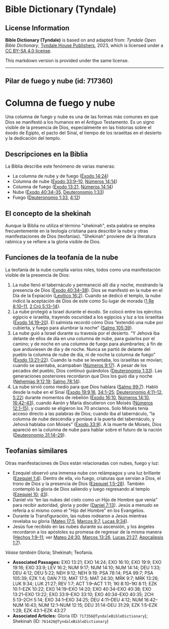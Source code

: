 # Bible Dictionary (Tyndale)

## License Information

**Bible Dictionary (Tyndale)** is based on and adapted from: _Tyndale Open Bible Dictionary_, [Tyndale House Publishers](https://tyndaleopenresources.com/), 2023, which is licensed under a [CC BY-SA 4.0 license](https://creativecommons.org/licenses/by-sa/4.0/legalcode.en).

This markdown version is provided under the same license.



--------------------------------

## Pilar de fuego y nube (id: 717360)

Columna de fuego y nube
=======================

Una columna de fuego y nube es una de las formas más comunes en que Dios se manifestó a los humanos en el Antiguo Testamento. Es un signo visible de la presencia de Dios, especialmente en las historias sobre el éxodo de Egipto, el pacto del Sinaí, el tiempo de los israelitas en el desierto y la dedicación del templo.

Descripciones en la Biblia
--------------------------

La Biblia describe este fenómeno de varias maneras:

* La columna de nube y de fuego ([Éxodo 14:24](https://ref.ly/Exod14:24))
* Columna de nube ([Éxodo 33:9–10](https://ref.ly/Exod33:9-Exod33:10), [Números 14:14](https://ref.ly/Num14:14))
* Columna de fuego ([Éxodo 13:21,](https://ref.ly/Exod13:21) [Números 14:14](https://ref.ly/Num14:14))
* Nube ([Éxodo 40:34–35,](https://ref.ly/Exod40:34-Exod40:35) [Deuteronomio 1:33](https://ref.ly/Deut1:33))
* Fuego ([Deuteronomio 1:33,](https://ref.ly/Deut1:33) [4:12](https://ref.ly/Deut4:12))

El concepto de la shekinah
--------------------------

Aunque la Biblia no utiliza el término "shekinah", esta palabra se emplea frecuentemente en la teología cristiana para describir la nube y otras manifestaciones de Dios (teofanías). "Shekinah" proviene de la literatura rabínica y se refiere a la gloria visible de Dios.

Funciones de la teofanía de la nube
-----------------------------------

La teofanía de la nube cumplía varios roles, todos como una manifestación visible de la presencia de Dios:

1. La nube llenó el tabernáculo y permaneció allí día y noche, mostrando la presencia de Dios ([Éxodo 40:34–38](https://ref.ly/Exod40:34-Exod40:38)). Dios se manifestó en la nube en el Día de la Expiación ([Levítico 16:2](https://ref.ly/Lev16:2)). Cuando se dedicó el templo, la nube indicó la aceptación de Dios de este como Su lugar de morada ([1 Re 8:10–11](https://ref.ly/1Kgs8:10-1Kgs8:11), [2 Cró 5:13–14](https://ref.ly/2Chr5:13-2Chr5:14)).
2. La nube protegió a Israel durante el éxodo. Se colocó entre los ejércitos egipcio e israelita, trayendo oscuridad a los egipcios y luz a los israelitas ([Éxodo 14:19–20](https://ref.ly/Exod14:19-Exod14:20)). El salmista recordó cómo Dios “extendió una nube por cubierta, y fuego para alumbrar la noche” ([Salmo 105:39](https://ref.ly/Ps105:39)).
3. La nube guió a Israel durante su travesía por el desierto. “Y Jehová iba delante de ellos de día en una columna de nube, para guiarlos por el camino; y de noche en una columna de fuego para alumbrarles; á fin de que anduviesen de día y de noche. Nunca se partió de delante del pueblo la columna de nube de día, ni de noche la columna de fuego” ([Éxodo 13:21–22](https://ref.ly/Exod13:21-Exod13:22)). Cuando la nube se levantaba, los israelitas se movían; cuando se asentaba, acampaban ([Números 9:17](https://ref.ly/Num9:17)). A pesar de los pecados del pueblo, Dios continuó guiándolos ([Deuteronomio 1:33](https://ref.ly/Deut1:33)). Las generaciones posteriores recordaron que Dios los guió día y noche ([Nehemías 9:12,19](https://ref.ly/Neh9:12,Neh9:19); [Salmo 78:14](https://ref.ly/Ps78:14)).
4. La nube sirvió como medio para que Dios hablara ([Salmo 99:7](https://ref.ly/Ps99:7)). Habló desde la nube en el Sinaí ([Éxodo 19:9,16](https://ref.ly/Exod19:9), [34:1–25](https://ref.ly/Exod34:1-Exod34:25); [Deuteronomio 4:11–12](https://ref.ly/Deut4:11-Deut4:12), [5:22](https://ref.ly/Deut5:22)) durante momentos de rebelión ([Éxodo 16:10](https://ref.ly/Exod16:10), [Números 14:10](https://ref.ly/Num14:10), [16:42–43](https://ref.ly/Num16:42-Num16:43)), cuando Aarón y María discutieron con Moisés ([Números 12:1–15](https://ref.ly/Num12:1-Num12:15)), y cuando se eligieron los 70 ancianos. Solo Moisés tenía acceso directo a las palabras de Dios; cuando iba al tabernáculo, “la columna de nube descendía y poníase á la puerta del tabernáculo, y Jehová hablaba con Moisés” ([Éxodo 33:9](https://ref.ly/Exod33:9)). A la muerte de Moisés, Dios apareció en la columna de nube para hablar sobre el futuro de la nación ([Deuteronomio 31:14–29](https://ref.ly/Deut31:14-Deut31:29)).

Teofanías similares
-------------------

Otras manifestaciones de Dios están relacionadas con nubes, fuego y luz:

* Ezequiel observó una inmensa nube con relámpagos y una luz brillante ([Ezequiel 1:4](https://ref.ly/Ezek1:4)). Dentro de ella, vio fuego, criaturas que servían a Dios, el trono de Dios y la presencia de Dios ([Ezequiel 1:5–28](https://ref.ly/Ezek1:5-Ezek1:28)). También contempló la gloria de Dios saliendo y luego regresando al templo ([Ezequiel 10](https://ref.ly/Ezek10:1-Ezek10:22); [43](https://ref.ly/Ezek43:1-Ezek43:27)).
* Daniel vio “en las nubes del cielo como un Hijo de Hombre que venía" para recibir autoridad, gloria y poder ([Daniel 7:13](https://ref.ly/Dan7:13)). Jesús a menudo se refería a sí mismo como el "Hijo del Hombre" en los Evangelios.
* Durante la Transfiguración, las nubes rodearon a Jesús mientras revelaba su gloria ([Mateo 17:5](https://ref.ly/Matt17:5), [Marcos 9:7](https://ref.ly/Mark9:7), [Lucas 9:34](https://ref.ly/Luke9:34)).
* Jesús fue recibido en las nubes durante su ascensión, y los ángeles recordaron a los apóstoles su promesa de regresar de la misma manera ([Hechos 1:9–11](https://ref.ly/Acts1:9-Acts1:11); ver [Mateo 24:30](https://ref.ly/Matt24:30), [Marcos 13:26,](https://ref.ly/Mark13:26) [Lucas 21:27](https://ref.ly/Luke21:27), [Apocalipsis 1:7](https://ref.ly/Rev1:7)).

*Véase también* Gloria; Shekinah; Teofanía.

* **Associated Passages:** EXO 13:21; EXO 14:24; EXO 16:10; EXO 19:9; EXO 19:16; EXO 33:9; LEV 16:2; NUM 9:17; NUM 14:10; NUM 14:14; DEU 1:33; DEU 4:12; DEU 5:22; NEH 9:12; NEH 9:19; PSA 78:14; PSA 99:7; PSA 105:39; EZK 1:4; DAN 7:13; MAT 17:5; MAT 24:30; MRK 9:7; MRK 13:26; LUK 9:34; LUK 21:27; REV 1:7; ACT 1:9–ACT 1:11; 1KI 8:10–1KI 8:11; EZK 10:1–EZK 10:22; EXO 14:19–EXO 14:20; EXO 40:34–EXO 40:38; EXO 13:21–EXO 13:22; EXO 33:9–EXO 33:10; EXO 40:34–EXO 40:35; 2CH 5:13–2CH 5:14; EXO 34:1–EXO 34:25; DEU 4:11–DEU 4:12; NUM 16:42–NUM 16:43; NUM 12:1–NUM 12:15; DEU 31:14–DEU 31:29; EZK 1:5–EZK 1:28; EZK 43:1–EZK 43:27
* **Associated Articles:** Gloria (ID: `717356@TyndaleBibleDictionary`); Shekinah (ID: `761426@TyndaleBibleDictionary`)

